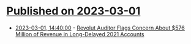 # [Published on 2023-03-01](index.md)

* [2023-03-01, 14:40:00](https://news.slashdot.org/story/23/03/01/1324236/revolut-auditor-flags-concern-about-576-million-of-revenue-in-long-delayed-2021-accounts?utm_source=rss1.0mainlinkanon&utm_medium=feed) - [Revolut Auditor Flags Concern About $576 Million of Revenue in Long-Delayed 2021 Accounts](https://news.slashdot.org/story/23/03/01/1324236/revolut-auditor-flags-concern-about-576-million-of-revenue-in-long-delayed-2021-accounts?utm_source=rss1.0mainlinkanon&utm_medium=feed)

